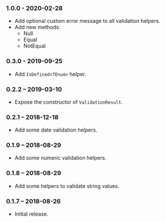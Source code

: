 ### 1.0.0 - 2020-02-28

- Add optional custom error message to all validation helpers.
- Add new methods:
  - Null
  - Equal
  - NotEqual


### 0.3.0 - 2019-09-25

- Add `IsDefined<TEnum>` helper.

### 0.2.2 – 2019-03-10

- Expose the constructor of `ValidationResult`.

### 0.2.1 – 2018-12-18

- Add some date validation helpers.

### 0.1.9 – 2018-08-29

- Add some numeric validation helpers.

### 0.1.8 – 2018-08-29

- Add some helpers to validate string values.

### 0.1.7 – 2018-08-26

- Initial release.